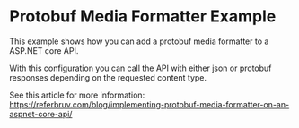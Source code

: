# Protobuf Media Formatter Example
This example shows how you can add a protobuf media formatter to a ASP.NET core API. 

With this configuration you can call the API with either json or protobuf responses depending on the requested content type.

See this article for more information: https://referbruv.com/blog/implementing-protobuf-media-formatter-on-an-aspnet-core-api/
